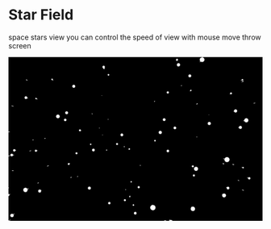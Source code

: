 # Star Field 

space stars view you can control the speed of view with mouse move throw screen 

<img src="docs/src.png">
